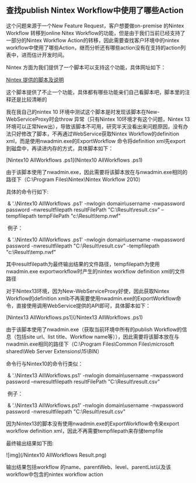 



## 查找publish Nintex Workflow中使用了哪些Action

这个问题来源于一个New Feature Request，客户想要做on-premise 的Nintex Workflow 转移到online Nitex Workflow的功能，但是由于我们当前已经支持了一部分的Nintex Workflow Action的转移，因此需要查找客户环境中的nintex workflow中使用了哪些Action，继而分析还有哪些action没有在支持的action列表中，进而估计开发时间。

Nintex 方面为我们提供了一个脚本可以支持这个功能，具体网址如下：

[Nintex 提供的脚本及说明](http://vadimtabakman.com/nintex-workflow-powershell-find-actions-in-a-workflow-part-6.aspx)

这个脚本提供了不止一个功能，具体都有哪些功能亲们自己看脚本吧，脚本里的注释还是比较清晰的

我在我自己的nintex 10 环境中测试这个脚本是时发现该脚本在New-WebServiceProxy时会throw 异常（只有Nintex 10环境才有这个问题，Nintex 13环境可以正常New出），导致该脚本不可用，研究半天没看出来问题原因，没有办法只好修改了脚本，不再通过WebService获取Nintex Workflow的definition xml，而是使用nwadmin.exe的ExportWorkflow 命令将definition xml先export到磁盘中，再读进内存的方式，具体脚本如下：

[Nintex10 AllWorkflows .ps1](Nintex10 AllWorkflows .ps1)

由于该脚本使用了nwadmin.exe，因此需要将该脚本放在与nwadmin.exe相同的路径下（C:\Program Files\Nintex\Nintex Workflow 2010）

具体的命令行如下:

​       & '.\Nintex10 AllWorkflows .ps1'  -nwlogin domain\username  -nwpassword password –nwresultfilepath  resultFilePath "C:\Result\result.csv" –tempfilepath tempFilePath "c:\Result\temp.nwf"

​       例子：

​       & '.\Nintex10 AllWorkflows .ps1'  -nwlogin domain\username  -nwpassword password -nwresultfilepath "C:\Result\result.csv" -tempfilepath "c:\Result\temp.nwf"

其中resultfilepath为最终输出结果的文件路径，tempfilepath为使用nwadmin.exe exportworkflow时产生的nintex workflow definition xml的文件路径

对于Nintex13环境，因为New-WebServiceProxy好使，因此获取Nintex Workflow的definition xmlb不再需要使用nwadmin.exe的ExportWorkflow命令，直接使用调用WebService提供的API即可，具体脚本如下：



[Nintex13 AllWorkflows.ps1](/Nintex13 AllWorkflows .ps1)

由于该脚本使用了nwadmin.exe（获取当前环境中所有的publish Workflow的信息（包括site url、list title、Workflow name等）），因此需要将该脚本放在与nwadmin.exe相同的路径下（C:\Program Files\Common Files\microsoft shared\Web Server Extensions\15\BIN）

命令行与Nintex10的命令行类似：

​       & '.\Nintex13 AllWorkflows.ps1'  -nwlogin domain\username  -nwpassword password –nwresultfilepath  resultFilePath "C:\Result\result.csv" 

​       例子：

​       & '.\Nintex13 AllWorkflows.ps1'  -nwlogin domain\username  -nwpassword password -nwresultfilepath "C:\Result\result.csv"

因为Nintex13的脚本没有使用nwadmin.exe的ExportWorkflow命令来export workflow definition xml，因此不再需要tempfilepath来存储tempfile



最终输出结果如下图:

![img](/Nintex10 AllWorkflows  Result.png)

输出结果包括workflow 的name、parentWeb、level、parentList以及该workflow中包含的nintex workflow action

